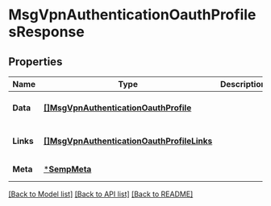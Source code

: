 # MsgVpnAuthenticationOauthProfilesResponse

## Properties
Name | Type | Description | Notes
------------ | ------------- | ------------- | -------------
**Data** | [**[]MsgVpnAuthenticationOauthProfile**](MsgVpnAuthenticationOauthProfile.md) |  | [optional] [default to null]
**Links** | [**[]MsgVpnAuthenticationOauthProfileLinks**](MsgVpnAuthenticationOauthProfileLinks.md) |  | [optional] [default to null]
**Meta** | [***SempMeta**](SempMeta.md) |  | [default to null]

[[Back to Model list]](../README.md#documentation-for-models) [[Back to API list]](../README.md#documentation-for-api-endpoints) [[Back to README]](../README.md)

